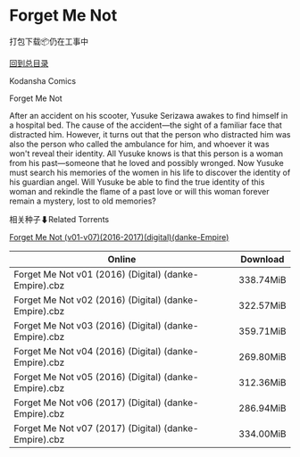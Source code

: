 # Forget Me Not

打包下载📦仍在工事中

[回到总目录](/Catalogs.md)

Kodansha Comics

Forget Me Not

After an accident on his scooter, Yusuke Serizawa awakes to find himself in a hospital bed. The cause of the accident—the sight of a familiar face that distracted him. However, it turns out that the person who distracted him was also the person who called the ambulance for him, and whoever it was won't reveal their identity. All Yusuke knows is that this person is a woman from his past—someone that he loved and possibly wronged. Now Yusuke must search his memories of the women in his life to discover the identity of his guardian angel. Will Yusuke be able to find the true identity of this woman and rekindle the flame of a past love or will this woman forever remain a mystery, lost to old memories?





相关种子⬇Related Torrents

[Forget Me Not (v01-v07)(2016-2017)(digital)(danke-Empire)](https://github.com/alicewish/markdown/blob/master/torrent/Forget-Me-Not--v01-v07--2016-2017--digital--danke-Empire.md)

Online | Download
--- | ---
Forget Me Not v01 (2016) (Digital) (danke-Empire).cbz | 338.74MiB
Forget Me Not v02 (2016) (Digital) (danke-Empire).cbz | 322.57MiB
Forget Me Not v03 (2016) (Digital) (danke-Empire).cbz | 359.71MiB
Forget Me Not v04 (2016) (Digital) (danke-Empire).cbz | 269.80MiB
Forget Me Not v05 (2016) (Digital) (danke-Empire).cbz | 312.36MiB
Forget Me Not v06 (2017) (Digital) (danke-Empire).cbz | 286.94MiB
Forget Me Not v07 (2017) (Digital) (danke-Empire).cbz | 334.00MiB